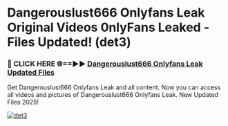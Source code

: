 # Dangerouslust666 Onlyfans Leak Original Videos 0nlyFans Leaked - Files Updated! (det3)

<h3>🔴 CLICK HERE 🌐==►► <a href="https://tinyurl.com/x26r9saj" rel="nofollow">Dangerouslust666 Onlyfans Leak Updated Files</a></h3>

Get Dangerouslust666 Onlyfans Leak and all content. Now you can access all videos and pictures of Dangerouslust666 Onlyfans Leak. New Updated Files 2025!

[![det3](https://i.imgur.com/LkgZPqh.gif)](https://tinyurl.com/x26r9saj)
